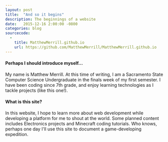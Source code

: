```yaml
---
layout: post
title:  "And so it begins"
description: The beginnings of a website
date:   2015-12-16 2:00:00 -0800
categories: blog
sourcecode:
  - 
    title: MatthewMerrill.github.io
    url: https://github.com/MatthewMerrill/MatthewMerrill.github.io
---
```

<h4>Perhaps I should introduce myself...</h4>
My name is Matthew Merrill. At this time of writing, I am a Sacramento State Computer Science Undergraduate in the finals week of my first semester.
I have been coding since 7th grade, and enjoy learning technologies as I tackle projects (like this one!).

<h4>What is this site?</h4>
In this website, I hope to learn more about web development while developing a platform for me to shout at the world.
Some planned content includes Electronics projects and Minecraft coding tutorials.
Who knows, perhaps one day I'll use this site to document a game-developing expedition.